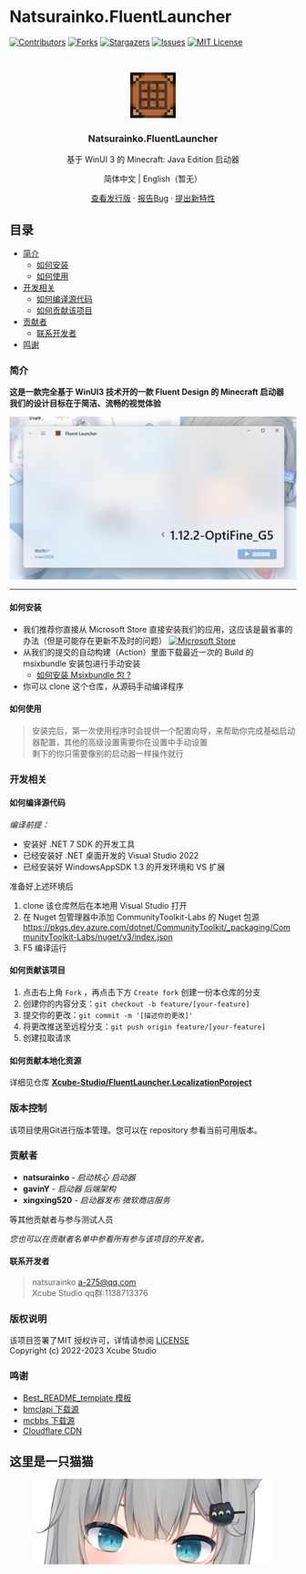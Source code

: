 # Natsurainko.FluentLauncher

<!-- PROJECT SHIELDS -->

[![Contributors][contributors-shield]][contributors-url]
[![Forks][forks-shield]][forks-url]
[![Stargazers][stars-shield]][stars-url]
[![Issues][issues-shield]][issues-url]
[![MIT License][license-shield]][license-url]

<!-- PROJECT LOGO -->
<br />

<p align="center">
  <a>
    <img src="docs/images/AppIcon.png" alt="Logo" width="80" height="80">
  </a>

  <h3 align="center">Natsurainko.FluentLauncher</h3>
  <p align="center">
    基于 WinUI 3 的 Minecraft: Java Edition 启动器
    <br />
    <p align="center">
      简体中文 | English（暂无）
    </p>
    <p align="center">
      <a href="https://github.com/Xcube-Studio/Natsurainko.FluentLauncher/releases">查看发行版</a>
      ·
      <a href="https://github.com/Xcube-Studio/Natsurainko.FluentLauncher/issues">报告Bug</a>
      ·
      <a href="https://github.com/Xcube-Studio/Natsurainko.FluentLauncher/issues">提出新特性</a>
    </p>
  </p>
</p>


## 目录
- [简介](#简介)
  - [如何安装](#如何安装)
  - [如何使用](#如何使用)
- [开发相关](#开发相关)
  - [如何编译源代码](#如何编译源代码)
  - [如何贡献该项目](#如何贡献该项目)
- [贡献者](#贡献者)
  - [联系开发者](#联系开发者)
- [鸣谢](#鸣谢)

### 简介

**这是一款完全基于 WinUI3 技术开的一款 Fluent Design 的 Minecraft 启动器  
我们的设计目标在于简洁、流畅的视觉体验**

<img src="docs/images/image3.png">  

----------------------
#### 如何安装

+ 我们推荐你直接从 Microsoft Store 直接安装我们的应用，这应该是最省事的办法（但是可能存在更新不及时的问题）
 [![Microsoft Store](https://get.microsoft.com/images/en-us%20dark.svg)](https://apps.microsoft.com/store/detail/natsuriankofluentlauncher/9p4nqqxq942p)
+ 从我们的提交的自动构建（Action）里面下载最近一次的 Build 的 msixbundle 安装包进行手动安装 
  + [如何安装 Msixbundle 包 ?](https://github.com/Xcube-Studio/Natsurainko.FluentLauncher/wiki/%E5%A6%82%E4%BD%95%E5%AE%89%E8%A3%85-Msixbundle-%E5%8C%85)
+ 你可以 clone 这个仓库，从源码手动编译程序

#### 如何使用

> 安装完后，第一次使用程序时会提供一个配置向导，来帮助你完成基础启动器配置，其他的高级设置需要你在设置中手动设置  
> 剩下的你只需要像别的启动器一样操作就行

### 开发相关

#### 如何编译源代码

_编译前提：_
+ 安装好 .NET 7 SDK 的开发工具
+ 已经安装好 .NET 桌面开发的 Visual Studio 2022
+ 已经安装好 WindowsAppSDK 1.3 的开发环境和 VS 扩展

准备好上述环境后

1. clone 该仓库然后在本地用 Visual Studio 打开
2. 在 Nuget 包管理器中添加 CommunityToolkit-Labs 的 Nuget 包源  
https://pkgs.dev.azure.com/dotnet/CommunityToolkit/_packaging/CommunityToolkit-Labs/nuget/v3/index.json
3. F5 编译运行

#### 如何贡献该项目

1. 点击右上角 `Fork` ，再点击下方 `Create fork` 创建一份本仓库的分支
2. 创建你的内容分支：`git checkout -b feature/[your-feature]`
3. 提交你的更改：`git commit -m '[描述你的更改]'`
4. 将更改推送至远程分支：`git push origin feature/[your-feature]`
5. 创建拉取请求

#### 如何贡献本地化资源

详细见仓库 **[Xcube-Studio/FluentLauncher.LocalizationPoroject](https://github.com/Xcube-Studio/FluentLauncher.LocalizationPoroject)**

### 版本控制

该项目使用Git进行版本管理。您可以在 repository 参看当前可用版本。

### 贡献者

* **natsurainko** - *启动核心 启动器*
* **gavinY** - *启动器 后端架构*
* **xingxing520** - *启动器发布 微软商店服务*

等其他贡献者与参与测试人员

*您也可以在贡献者名单中参看所有参与该项目的开发者。*

#### 联系开发者

> natsurainko a-275@qq.com  
> Xcube Studio qq群:1138713376

### 版权说明

该项目签署了MIT 授权许可，详情请参阅 [LICENSE](LICENSE)  
Copyright (c) 2022-2023 Xcube Studio

### 鸣谢

- [Best_README_template 模板](https://github.com/shaojintian/Best_README_template)
- [bmclapi 下载源](https://bmclapidoc.bangbang93.com/)
- [mcbbs 下载源](https://download.mcbbs.net)
- [Cloudflare CDN](https://www.cloudflare.com)

## 这里是一只猫猫

<p align="center">
  <img src="docs/images/70.png" height="150">  
</p>

<!-- links -->
[your-project-path]:Xcube-Studio/Natsurainko.FluentLauncher
[contributors-shield]: https://img.shields.io/github/contributors/Xcube-Studio/Natsurainko.FluentLauncher.svg?style=flat-square
[contributors-url]: https://github.com/Xcube-Studio/Natsurainko.FluentLauncher/graphs/contributors
[forks-shield]: https://img.shields.io/github/forks/Xcube-Studio/Natsurainko.FluentLauncher.svg?style=flat-square
[forks-url]: https://github.com/Xcube-Studio/Natsurainko.FluentLauncher/network/members
[stars-shield]: https://img.shields.io/github/stars/Xcube-Studio/Natsurainko.FluentLauncher.svg?style=flat-square
[stars-url]: https://github.com/Xcube-Studio/Natsurainko.FluentLauncher/stargazers
[issues-shield]: https://img.shields.io/github/issues/Xcube-Studio/Natsurainko.FluentLauncher.svg?style=flat-square
[issues-url]: https://img.shields.io/github/issues/Xcube-Studio/Natsurainko.FluentLauncher.svg
[license-shield]: https://img.shields.io/github/license/Xcube-Studio/Natsurainko.FluentLauncher.svg?style=flat-square
[license-url]: https://github.com/Xcube-Studio/Natsurainko.FluentLauncher/blob/master/LICENSE.txt
